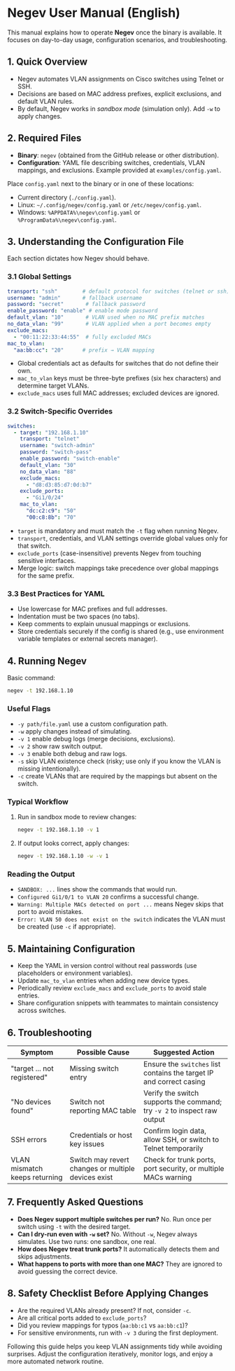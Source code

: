 # Negev User Manual (English)

This manual explains how to operate **Negev** once the binary is available. It focuses on day-to-day usage, configuration scenarios, and troubleshooting.

## 1. Quick Overview
- Negev automates VLAN assignments on Cisco switches using Telnet or SSH.
- Decisions are based on MAC address prefixes, explicit exclusions, and default VLAN rules.
- By default, Negev works in *sandbox mode* (simulation only). Add `-w` to apply changes.

## 2. Required Files
- **Binary**: `negev` (obtained from the GitHub release or other distribution).
- **Configuration**: YAML file describing switches, credentials, VLAN mappings, and exclusions. Example provided at `examples/config.yaml`.

Place `config.yaml` next to the binary or in one of these locations:
- Current directory (`./config.yaml`).
- Linux: `~/.config/negev/config.yaml` or `/etc/negev/config.yaml`.
- Windows: `%APPDATA%\negev\config.yaml` or `%ProgramData%\negev\config.yaml`.

## 3. Understanding the Configuration File
Each section dictates how Negev should behave.

### 3.1 Global Settings
```yaml
transport: "ssh"        # default protocol for switches (telnet or ssh)
username: "admin"       # fallback username
password: "secret"       # fallback password
enable_password: "enable" # enable mode password
default_vlan: "10"       # VLAN used when no MAC prefix matches
no_data_vlan: "99"       # VLAN applied when a port becomes empty
exclude_macs:
  - "00:11:22:33:44:55"  # fully excluded MACs
mac_to_vlan:
  "aa:bb:cc": "20"      # prefix → VLAN mapping
```

- Global credentials act as defaults for switches that do not define their own.
- `mac_to_vlan` keys must be three-byte prefixes (six hex characters) and determine target VLANs.
- `exclude_macs` uses full MAC addresses; excluded devices are ignored.

### 3.2 Switch-Specific Overrides
```yaml
switches:
  - target: "192.168.1.10"
    transport: "telnet"
    username: "switch-admin"
    password: "switch-pass"
    enable_password: "switch-enable"
    default_vlan: "30"
    no_data_vlan: "88"
    exclude_macs:
      - "d8:d3:85:d7:0d:b7"
    exclude_ports:
      - "Gi1/0/24"
    mac_to_vlan:
      "dc:c2:c9": "50"
      "00:c8:8b": "70"
```

- `target` is mandatory and must match the `-t` flag when running Negev.
- `transport`, credentials, and VLAN settings override global values only for that switch.
- `exclude_ports` (case-insensitive) prevents Negev from touching sensitive interfaces.
- Merge logic: switch mappings take precedence over global mappings for the same prefix.

### 3.3 Best Practices for YAML
- Use lowercase for MAC prefixes and full addresses.
- Indentation must be two spaces (no tabs).
- Keep comments to explain unusual mappings or exclusions.
- Store credentials securely if the config is shared (e.g., use environment variable templates or external secrets manager).

## 4. Running Negev
Basic command:
```bash
negev -t 192.168.1.10
```

### Useful Flags
- `-y path/file.yaml` use a custom configuration path.
- `-w` apply changes instead of simulating.
- `-v 1` enable debug logs (merge decisions, exclusions).
- `-v 2` show raw switch output.
- `-v 3` enable both debug and raw logs.
- `-s` skip VLAN existence check (risky; use only if you know the VLAN is missing intentionally).
- `-c` create VLANs that are required by the mappings but absent on the switch.

### Typical Workflow
1. Run in sandbox mode to review changes:
   ```bash
   negev -t 192.168.1.10 -v 1
   ```
2. If output looks correct, apply changes:
   ```bash
   negev -t 192.168.1.10 -w -v 1
   ```

### Reading the Output
- `SANDBOX: ...` lines show the commands that would run.
- `Configured Gi1/0/1 to VLAN 20` confirms a successful change.
- `Warning: Multiple MACs detected on port ...` means Negev skips that port to avoid mistakes.
- `Error: VLAN 50 does not exist on the switch` indicates the VLAN must be created (use `-c` if appropriate).

## 5. Maintaining Configuration
- Keep the YAML in version control without real passwords (use placeholders or environment variables).
- Update `mac_to_vlan` entries when adding new device types.
- Periodically review `exclude_macs` and `exclude_ports` to avoid stale entries.
- Share configuration snippets with teammates to maintain consistency across switches.

## 6. Troubleshooting
| Symptom | Possible Cause | Suggested Action |
| --- | --- | --- |
| "target ... not registered" | Missing switch entry | Ensure the `switches` list contains the target IP and correct casing |
| "No devices found" | Switch not reporting MAC table | Verify the switch supports the command; try `-v 2` to inspect raw output |
| SSH errors | Credentials or host key issues | Confirm login data, allow SSH, or switch to Telnet temporarily |
| VLAN mismatch keeps returning | Switch may revert changes or multiple devices exist | Check for trunk ports, port security, or multiple MACs warning |

## 7. Frequently Asked Questions
- **Does Negev support multiple switches per run?** No. Run once per switch using `-t` with the desired target.
- **Can I dry-run even with `-w` set?** No. Without `-w`, Negev always simulates. Use two runs: one sandbox, one real.
- **How does Negev treat trunk ports?** It automatically detects them and skips adjustments.
- **What happens to ports with more than one MAC?** They are ignored to avoid guessing the correct device.

## 8. Safety Checklist Before Applying Changes
- Are the required VLANs already present? If not, consider `-c`.
- Are all critical ports added to `exclude_ports`?
- Did you review mappings for typos (`aa:bb:c1` vs `aa:bb:c1`)?
- For sensitive environments, run with `-v 3` during the first deployment.

Following this guide helps you keep VLAN assignments tidy while avoiding surprises. Adjust the configuration iteratively, monitor logs, and enjoy a more automated network routine.
